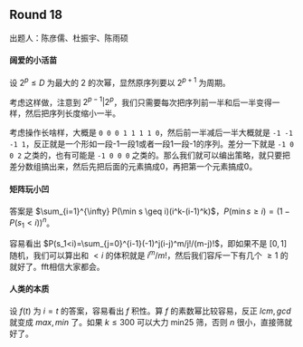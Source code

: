 ## Round 18

出题人：陈彦儒、杜振宇、陈雨硕

#### 阔爱的小活苗

设 $2^p \leq D$ 为最大的 $2$ 的次幂，显然原序列要以 $2^{p+1}$ 为周期。

考虑这样做，注意到 $2^{p-1}|2^p$，我们只需要每次把序列前一半和后一半变得一样，然后把序列长度缩小一半。

考虑操作长啥样，大概是 `0 0 0 1 1 1 1 0`，然后前一半减后一半大概就是 `-1 -1 -1 1`，反正就是一个形如一段-1一段1或者一段1一段-1的序列。差分一下就是 `-1 0 0 2` 之类的，也有可能是 `-1 0 0 0` 之类的。那么我们就可以编出策略，就只要把差分数组搞出来，然后先把后面的元素搞成0，再把第一个元素搞成0。

#### 矩阵玩小凹

答案是 $\sum_{i=1}^{\infty} P(\min s \geq i)(i^k-(i-1)^k)$，$P(\min{s} \geq i)=(1-P(s_1 <i))^n$。

容易看出 $P(s_1<i)=\sum_{j=0}^{i-1}(-1)^j(i-j)^m/j!/(m-j)!$，即如果不是 $[0,1]$ 随机，我们可以算出和 $<i$ 的体积就是 $i^m/m!$，然后我们容斥一下有几个 $\geq 1$ 的就好了。fft相信大家都会。

#### 人类的本质

设 $f(t)$ 为 $i=t$ 的答案，容易看出 $f$ 积性。算 $f$ 的素数幂比较容易，反正 $lcm,gcd$ 就变成 $max,min$ 了。如果 $k \leq 300$ 可以大力 min25 筛，否则 $n$ 很小，直接筛就好了。